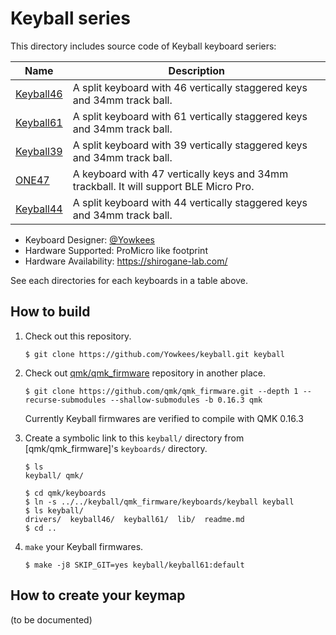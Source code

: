 # Keyball series

This directory includes source code of Keyball keyboard seriers:

| Name          | Description
|---------------|-------------------------------------------------------------
|[Keyball46](./keyball46)|A split keyboard with 46 vertically staggered keys and 34mm track ball.
|[Keyball61](./keyball61)|A split keyboard with 61 vertically staggered keys and 34mm track ball.
|[Keyball39](./keyball39)|A split keyboard with 39 vertically staggered keys and 34mm track ball.
|[ONE47](./one47)|A keyboard with 47 vertically keys and 34mm trackball. It will support BLE Micro Pro.
|[Keyball44](./keyball44)|A split keyboard with 44 vertically staggered keys and 34mm track ball.

* Keyboard Designer: [@Yowkees](https://twitter.com/Yowkees)  
* Hardware Supported: ProMicro like footprint
* Hardware Availability: <https://shirogane-lab.com/>

See each directories for each keyboards in a table above.

## How to build

1. Check out this repository.

    ```console
    $ git clone https://github.com/Yowkees/keyball.git keyball
    ```

2. Check out [qmk/qmk_firmware](https://github.com/qmk/qmk_firmware/) repository in another place.

    ```console
    $ git clone https://github.com/qmk/qmk_firmware.git --depth 1 --recurse-submodules --shallow-submodules -b 0.16.3 qmk
    ```

    Currently Keyball firmwares are verified to compile with QMK 0.16.3

3. Create a symbolic link to this `keyball/` directory from [qmk/qmk_firmware]'s `keyboards/` directory.

    ```console
    $ ls
    keyball/ qmk/

    $ cd qmk/keyboards
    $ ln -s ../../keyball/qmk_firmware/keyboards/keyball keyball
    $ ls keyball/
    drivers/  keyball46/  keyball61/  lib/  readme.md
    $ cd ..
    ```

4. `make` your Keyball firmwares.

    ```console
    $ make -j8 SKIP_GIT=yes keyball/keyball61:default
    ```

## How to create your keymap

(to be documented)
